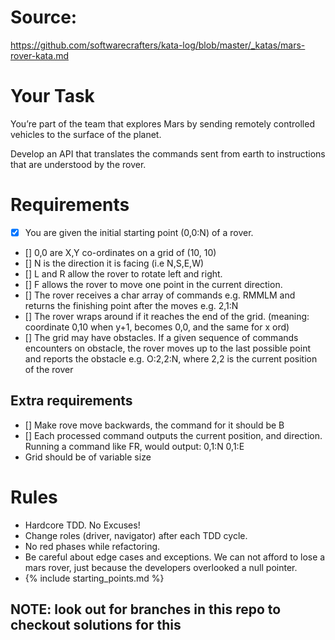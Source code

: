 # Source:
https://github.com/softwarecrafters/kata-log/blob/master/_katas/mars-rover-kata.md

# Your Task
You’re part of the team that explores Mars by sending remotely controlled vehicles to the surface of the planet. 

Develop an API that translates the commands sent from earth to instructions that are understood by the rover.

# Requirements
- [x] You are given the initial starting point (0,0:N) of a rover.
- [] 0,0 are X,Y co-ordinates on a grid of (10, 10)
- [] N is the direction it is facing (i.e N,S,E,W)
- [] L and R allow the rover to rotate left and right.
- [] F allows the rover to move one point in the current direction.
- [] The rover receives a char array of commands e.g. RMMLM and returns the finishing point after the moves e.g. 2,1:N
- [] The rover wraps around if it reaches the end of the grid. (meaning: coordinate 0,10 when y+1, becomes 0,0, and the same for x ord)
- [] The grid may have obstacles. If a given sequence of commands encounters on obstacle, the rover moves up to the last possible point and reports the obstacle e.g. O:2,2:N, where 2,2 is the current position of the rover

## Extra requirements

- [] Make rove move backwards, the command for it should be B
- [] Each processed command outputs the current position, and direction. Running a command like FR, would output: 
    0,1:N
    0,1:E
- Grid should be of variable size


# Rules
- Hardcore TDD. No Excuses!
- Change roles (driver, navigator) after each TDD cycle.
- No red phases while refactoring.
- Be careful about edge cases and exceptions. We can not afford to lose a mars rover, just because the developers overlooked a null pointer.
- {% include starting_points.md %}

## NOTE: look out for branches in this repo to checkout solutions for this